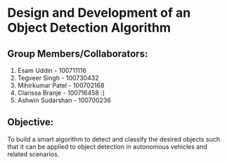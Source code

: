 # Design and Development of an Object Detection Algorithm

## Group Members/Collaborators:
1. Esam Uddin - 100711116
2. Tegveer Singh - 100730432
3. Mihirkumar Patel - 100702168
4. Clarissa Branje - 100716458 :)
4. Ashwin Sudarshan - 100700236

## Objective: 
To build a smart algorithm to detect and classify the desired objects such that it can be applied to object detection in autonomous vehicles and related scenarios.


